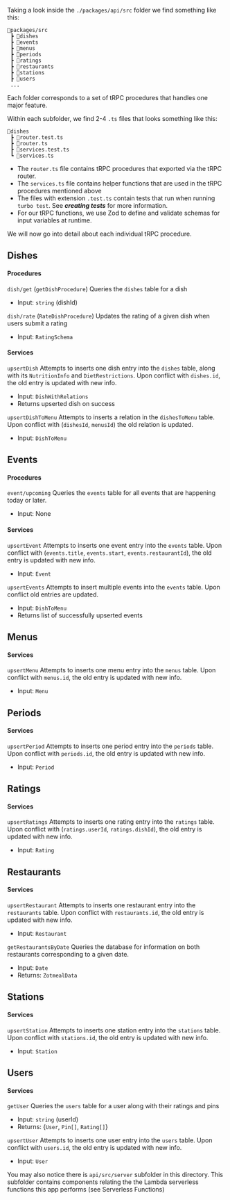 
Taking a look inside the `./packages/api/src` folder we find something like this:

```
📂packages/src  
 ┣ 📂dishes  
 ┣ 📂events  
 ┣ 📂menus    
 ┣ 📂periods  
 ┣ 📂ratings  
 ┣ 📂restaurants  
 ┣ 📂stations
 ┣ 📂users
 ...
```

Each folder corresponds to a set of tRPC procedures that handles one major feature.

Within each subfolder, we find 2-4 `.ts` files that looks something like this:

```
📂dishes  
 ┣ 📜router.test.ts  
 ┣ 📜router.ts  
 ┣ 📜services.test.ts  
 ┗ 📜services.ts
```

- The `router.ts` file contains tRPC procedures that exported via the tRPC router.
- The `services.ts` file contains helper functions that are used in the tRPC procedures mentioned above
- The files with extension `.test.ts` contain tests that run when running `turbo test`. See ***creating tests*** for more information.
- For our tRPC functions, we use Zod to define and validate schemas for input variables at runtime.

We will now go into detail about each individual tRPC procedure.

## Dishes

#### Procedures

`dish/get` (`getDishProcedure`)
	Queries the `dishes` table for a dish
- Input: `string` (dishId)

`dish/rate` (`RateDishProcedure`)
	Updates the rating of a given dish when users submit a rating
- Input: `RatingSchema`
#### Services

`upsertDish`
	Attempts to inserts one dish entry into the `dishes` table, along with its `NutritionInfo` and `DietRestrictions`. Upon conflict with `dishes.id`, the old entry is updated with new info.
- Input: `DishWithRelations`
- Returns upserted dish on success

`upsertDishToMenu`
	Attempts to inserts a relation in the `dishesToMenu` table. Upon conflict with (`dishesId`, `menusId`) the old relation is updated.
- Input: `DishToMenu`
## Events

#### Procedures

`event/upcoming`
	Queries the `events` table for all events that are happening today or later.
- Input: None
#### Services

`upsertEvent`
	Attempts to inserts one event entry into the `events` table. Upon conflict with (`events.title`, `events.start`, `events.restaurantId`), the old entry is updated with new info.
- Input: `Event`

`upsertEvents`
	Attempts to insert multiple events into the `events` table. Upon conflict old entries are updated.
- Input: `DishToMenu`
- Returns list of successfully upserted events
## Menus

#### Services

`upsertMenu`
	Attempts to inserts one menu entry into the `menus` table. Upon conflict with `menus.id`, the old entry is updated with new info.
- Input: `Menu`

## Periods

#### Services

`upsertPeriod`
	Attempts to inserts one period entry into the `periods` table. Upon conflict with `periods.id`, the old entry is updated with new info.
- Input: `Period`

## Ratings

#### Services

`upsertRatings`
	Attempts to inserts one rating entry into the `ratings` table. Upon conflict with (`ratings.userId`, `ratings.dishId`), the old entry is updated with new info.
- Input: `Rating`

## Restaurants

#### Services

`upsertRestaurant`
	Attempts to inserts one restaurant entry into the `restaurants` table. Upon conflict with `restaurants.id`, the old entry is updated with new info.
- Input: `Restaurant`

`getRestaurantsByDate`
	Queries the database for information on both restaurants corresponding to a given date.
- Input: `Date`
- Returns: `ZotmealData`
## Stations

#### Services

`upsertStation`
	Attempts to inserts one station entry into the `stations` table. Upon conflict with `stations.id`, the old entry is updated with new info.
- Input: `Station`

## Users

#### Services

`getUser`
	Queries the `users` table for a user along with their ratings and pins
- Input: `string` (userId)
- Returns: {`User`, `Pin[]`, `Rating[]`}

`upsertUser`
	Attempts to inserts one user entry into the `users` table. Upon conflict with `users.id`, the old entry is updated with new info.
- Input: `User`

You may also notice there is `api/src/server` subfolder in this directory. This subfolder contains components relating the the Lambda serverless functions this app performs (see Serverless Functions)
